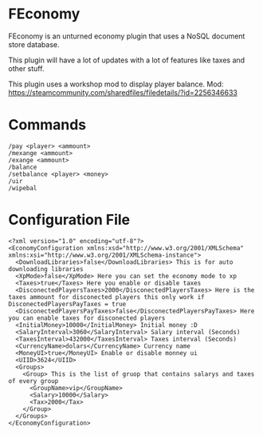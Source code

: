 # FEconomy
FEconomy is an unturned economy plugin that uses a NoSQL document store database.

This plugin will have a lot of updates with a lot of features like taxes and other stuff.

This plugin uses a workshop mod to display player balance. Mod: https://steamcommunity.com/sharedfiles/filedetails/?id=2256346633

# Commands
```
/pay <player> <ammount>
/mexange <ammount>
/exange <ammount>
/balance
/setbalance <player> <money>
/uir
/wipebal
```

# Configuration File
```
<?xml version="1.0" encoding="utf-8"?>
<EconomyConfiguration xmlns:xsd="http://www.w3.org/2001/XMLSchema" xmlns:xsi="http://www.w3.org/2001/XMLSchema-instance">
  <DownloadLibraries>false</DownloadLibraries> This is for auto downloading libraries
  <XpMode>false</XpMode> Here you can set the economy mode to xp
  <Taxes>true</Taxes> Here you enable or disable taxes
  <DisconectedPlayersTaxes>2000</DisconectedPlayersTaxes> Here is the taxes ammount for disconected players this only work if DisconectedPlayersPayTaxes = true
  <DisconectedPlayersPayTaxes>false</DisconectedPlayersPayTaxes> Here you can enable taxes for disconected players
  <InitialMoney>10000</InitialMoney> Initial money :D
  <SalaryInterval>3060</SalaryInterval> Salary interval (Seconds)
  <TaxesInterval>432000</TaxesInterval> Taxes interval (Seconds)
  <CurrencyName>dolars</CurrencyName> Currency name
  <MoneyUI>true</MoneyUI> Enable or disable monney ui
  <UIID>3624</UIID>
  <Groups>
    <Group> This is the list of gruop that contains salarys and taxes of every group
      <GroupName>vip</GroupName>
      <Salary>10000</Salary>
      <Tax>2000</Tax>
    </Group>
  </Groups>
</EconomyConfiguration>
```
